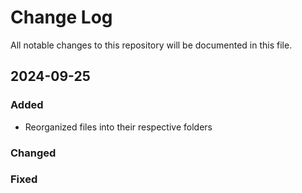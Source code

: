 # Change Log
All notable changes to this repository will be documented in this file.

## 2024-09-25

### Added
- Reorganized files into their respective folders

### Changed

### Fixed
